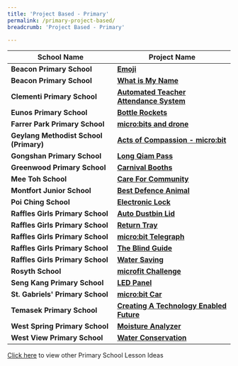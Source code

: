 ```yaml
---
title: 'Project Based - Primary'
permalink: /primary-project-based/
breadcrumb: 'Project Based - Primary'

---
```



| School Name | Project Name |
|--|--|
| **Beacon Primary School** | **[Emoji](/beacon-primary-emoji/)** |
| **Beacon Primary School** | **[What is My Name](/beacon-primary-what-is-my-name/)** |
| **Clementi Primary School** | **[Automated Teacher Attendance System](/clementi-primary-automated-teachers-attendance-system/)** |
| **Eunos Primary School** | **[Bottle Rockets](/eunos-primary-bottle-rockets/)** |
| **Farrer Park Primary School** | **[micro:bits and drone](/farrer-park-primary-microbits-and-drone/)** |
| **Geylang Methodist School (Primary)** | **[Acts of Compassion - micro:bit](/geylang-methodist-school-primary-acts-of-compassion-microbit/)** |
| **Gongshan Primary School** | **[Long Qiam Pass](/gongshan-primary-long-qiam-pass/)** |
| **Greenwood Primary School** | **[Carnival Booths](/greenwood-carnival-booths-project/)** |
| **Mee Toh School** | **[Care For Community](/mee-toh-school-care-for-community/)** |
| **Montfort Junior School** | **[Best Defence Animal](/montfort-junior-best-defence-animal/)** |
| **Poi Ching School** | **[Electronic Lock](/poi-ching-electronic-lock/)** |
| **Raffles Girls Primary School** | **[Auto Dustbin Lid](/raffles-girls-primary-auto-dustbin-lid/)** |
| **Raffles Girls Primary School** | **[Return Tray](/raffles-girls-primary-return-tray/)** |
| **Raffles Girls Primary School** | **[micro:bit Telegraph](/raffles-girls-primary-telegraph/)** |
| **Raffles Girls Primary School** | **[The Blind Guide](/raffles-girls-primary-the-blind-guide/)** |
| **Raffles Girls Primary School** | **[Water Saving](/raffles-girls-primary-water-saving/)** |
| **Rosyth School** | **[microfit Challenge](/roysth-school-microfit-challenge/)** |
| **Seng Kang Primary School** | **[LED Panel](/sengkang-primary-led-panel/)** |
| **St. Gabriels' Primary School** | **[micro:bit Car](/st-gabriels-microbit-car/)** |
| **Temasek Primary School** | **[Creating A Technology Enabled Future](/temasek-primary-creating-a-technology-enabled-future/)** |
| **West Spring Primary School** | **[Moisture Analyzer](/west-spring-primary-moisture-analyzer/)** |
| **West View Primary School** | **[Water Conservation](/west-view-primary-water-conservation)** |

[Click here](/in-schools/digital-maker/lesson-ideas-primary/) to view other Primary School Lesson Ideas
